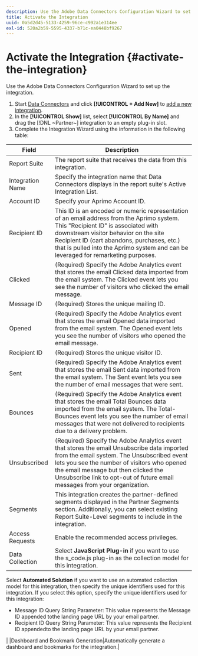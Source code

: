```yaml
---
description: Use the Adobe Data Connectors Configuration Wizard to set up the integration.
title: Activate the Integration
uuid: 0a5d2d45-5133-4259-96ce-c992a1e314ee
exl-id: 520a2b59-5595-4337-b71c-ea0448bf9267
---
```

# Activate the Integration {#activate-the-integration}

Use the Adobe Data Connectors Configuration Wizard to set up the integration.

1. Start [Data Connectors](https://docs.adobe.com/content/help/en/analytics/import/dataconnectors/getting-started-data-connectors.html) and click **[!UICONTROL + Add New]** to [add a new integration](https://docs.adobe.com/content/help/en/analytics/import/dataconnectors/getting-started-data-connectors.html).
1. In the **[!UICONTROL Show]** list, select **[!UICONTROL By Name]** and drag the [!DNL ~Partner~] integration to an empty plug-in slot.
1. Complete the Integration Wizard using the information in the following table:

| Field | Description |
|--- |--- |
|Report Suite|The report suite that receives the data from this integration.|
|Integration Name|Specify the integration name that Data Connectors displays in the report suite's Active Integration List.|
|Account ID|Specify your Aprimo Account ID.|
|Recipient ID|This ID is an encoded or numeric representation of an email address from the Aprimo system. This "Recipient ID" is associated with downstream visitor behavior on the site Recipient ID (cart abandons, purchases, etc.) that is pulled into the Aprimo system and can be leveraged for remarketing purposes.|
|Clicked|(Required) Specify the Adobe Analytics event that stores the email Clicked data imported from the email system. The Clicked event lets you see the number of visitors who clicked the email message.|
|Message ID|(Required) Stores the unique mailing ID.|
|Opened|(Required) Specify the Adobe Analytics event that stores the email Opened data imported from the email system. The Opened event lets you see the number of visitors who opened the email message.|
|Recipient ID|(Required) Stores the unique visitor ID.|
|Sent|(Required) Specify the Adobe Analytics event that stores the email Sent data imported from the email system. The Sent event lets you see the number of email messages that were sent.|
|Bounces|(Required) Specify the Adobe Analytics event that stores the email Total Bounces data imported from the email system. The Total-Bounces event lets you see the number of email messages that were not delivered to recipients due to a delivery problem.|
|Unsubscribed|(Required) Specify the Adobe Analytics event that stores the email Unsubscribe data imported from the email system. The Unsubscribed event lets you see the number of visitors who opened the email message but then clicked the Unsubscribe link to opt-out of future email messages from your organization.|
|Segments|This integration creates the partner-defined segments displayed in the Partner Segments section. Additionally, you can select existing Report Suite-Level segments to include in the integration.|
|Access Requests|Enable the recommended access privileges.|
|Data Collection|Select **JavaScript Plug-in** if you want to use the s_code.js plug-in as the collection model for this integration.|
Select **Automated Solution** if you want to use an automated collection model for this integration, then specify the unique identifiers used for this integration. If you select this option, specify the unique identifiers used for this integration:
<ul><li>Message ID Query String Parameter: This value represents the Message ID appended tothe landing page URL by your email partner.</li>
<li>Recipient ID Query String Parameter: This value represents the Recipient ID appendedto the landing page URL by your email partner.</li></ul>|
|Dashboard and Bookmark Generation|Automatically generate a dashboard and bookmarks for the integration.|

